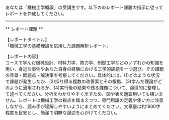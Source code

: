あなたは「機械工学概論」の受講生です。以下ののレポート課題の指示に従ってレポートを作成してください。

---------------------------------------
** レポート課題 **

【レポートタイトル】  
「機械工学の基礎理論を応用した課題解析レポート」

【レポート内容】  
コースで学んだ機械設計、材料力学、熱力学、制御工学などのいずれかの知識を用い、身近な事例やあなた自身の経験における工学的課題を一つ選び、その課題の背景・問題点・解決策を考察してください。具体的には、(1)どのような状況で課題が発生したか、(2)採り得る複数の改善案とその根拠、(3)学んだ理論がどのように適用されるか、(4)実行後の結果や残る課題について、論理的に整理して述べてください。分析をわかりやすく示すため、図や表を適宜用いても構いません。レポートは機械工学の視点を踏まえつつ、専門用語の定義や使い方に注意しながら、読み手が理解しやすいようにまとめてください。文章量は約1600字程度を目安とし、簡潔で明瞭な論述を心がけてください。